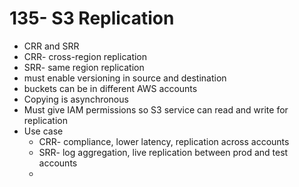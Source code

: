 # 135- S3 Replication
- CRR and SRR
- CRR- cross-region replication
- SRR- same region replication
- must enable versioning in source and destination
- buckets can be in different AWS accounts
- Copying is asynchronous
- Must give IAM permissions so S3 service can read and write for replication
- Use case
	- CRR- compliance, lower latency, replication across accounts
	- SRR- log aggregation, live replication between prod and test accounts
	- 